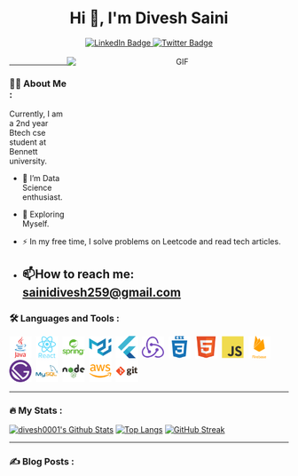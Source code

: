 <h1 align="center">Hi 👋, I'm Divesh Saini</h1>
<div id="header" align="center">
</div>

<div id="badges" align="center">
  
  <a href="https://www.linkedin.com/in/diveshsaini/">
    <img src="https://img.shields.io/badge/LinkedIn-blue?style=for-the-badge&logo=linkedin&logoColor=white" alt="LinkedIn Badge"/>
  </a>
<!--   <a style="margin-left: 10px;" target="_blank" href="https://www.instagram.com/dixesh_01/">
   <img src="https://img.icons8.com/doodle/40/000000/instagram-new--v2.png"></a> -->

 
  <a href="https://twitter.com/divesh009">
    <img src="https://img.shields.io/badge/Twitter-blue?style=for-the-badge&logo=twitter&logoColor=white" alt="Twitter Badge"/>
  </a>
  
</div>
<div id="pv" align="center">
  <a href="https://komarev.com/ghpvc/?username=divesh0001">
<img src="https://komarev.com/ghpvc/?username=divesh0001&style=flat-square&color=blue" alt=""/>
  </a>
  </div>
  <div align="center">
  <img  align="right" top="300" height="300" width="400" alt="GIF" src="https://media.giphy.com/media/dWesBcTLavkZuG35MI/giphy.gif" />
</div>

---

### :woman_technologist: About Me :
Currently, I am a 2nd year Btech cse student at Bennett university.
- :telescope: I’m Data Science enthusiast.

- :seedling: Exploring Myself.

- :zap: In my free time, I solve problems on Leetcode and read tech articles.

- :mailbox:How to reach me: **sainidivesh259@gmail.com**
  ---

### :hammer_and_wrench: Languages and Tools :
<div>
  <img src="https://github.com/devicons/devicon/blob/master/icons/java/java-original-wordmark.svg" title="Java" alt="Java" width="40" height="40"/>&nbsp;
  <img src="https://github.com/devicons/devicon/blob/master/icons/react/react-original-wordmark.svg" title="React" alt="React" width="40" height="40"/>&nbsp;
  <img src="https://github.com/devicons/devicon/blob/master/icons/spring/spring-original-wordmark.svg" title="Spring" alt="Spring" width="40" height="40"/>&nbsp;
  <img src="https://github.com/devicons/devicon/blob/master/icons/materialui/materialui-original.svg" title="Material UI" alt="Material UI" width="40" height="40"/>&nbsp;
  <img src="https://github.com/devicons/devicon/blob/master/icons/flutter/flutter-original.svg" title="Flutter" alt="Flutter" width="40" height="40"/>&nbsp;
  <img src="https://github.com/devicons/devicon/blob/master/icons/redux/redux-original.svg" title="Redux" alt="Redux " width="40" height="40"/>&nbsp;
  <img src="https://github.com/devicons/devicon/blob/master/icons/css3/css3-plain-wordmark.svg"  title="CSS3" alt="CSS" width="40" height="40"/>&nbsp;
  <img src="https://github.com/devicons/devicon/blob/master/icons/html5/html5-original.svg" title="HTML5" alt="HTML" width="40" height="40"/>&nbsp;
  <img src="https://github.com/devicons/devicon/blob/master/icons/javascript/javascript-original.svg" title="JavaScript" alt="JavaScript" width="40" height="40"/>&nbsp;
  <img src="https://github.com/devicons/devicon/blob/master/icons/firebase/firebase-plain-wordmark.svg" title="Firebase" alt="Firebase" width="40" height="40"/>&nbsp;
  <img src="https://github.com/devicons/devicon/blob/master/icons/gatsby/gatsby-original.svg" title="Gatsby"  alt="Gatsby" width="40" height="40"/>&nbsp;
  <img src="https://github.com/devicons/devicon/blob/master/icons/mysql/mysql-original-wordmark.svg" title="MySQL"  alt="MySQL" width="40" height="40"/>&nbsp;
  <img src="https://github.com/devicons/devicon/blob/master/icons/nodejs/nodejs-original-wordmark.svg" title="NodeJS" alt="NodeJS" width="40" height="40"/>&nbsp;
  <img src="https://github.com/devicons/devicon/blob/master/icons/amazonwebservices/amazonwebservices-plain-wordmark.svg" title="AWS" alt="AWS" width="40" height="40"/>&nbsp;
  <img src="https://github.com/devicons/devicon/blob/master/icons/git/git-original-wordmark.svg" title="Git" **alt="Git" width="40" height="40"/>
</div>

---

### :fire: My Stats :

[![divesh0001's Github Stats](https://github-readme-stats-git-masterrstaa-rickstaa.vercel.app/api?username=divesh0001&show_icons=true&theme=tokyonight&rank_icon=github)](https://github.com/anuraghazra/github-readme-stats)
[![Top Langs](https://github-readme-stats.vercel.app/api/top-langs/?username=divesh0001&show_icons=true&theme=tokyonight)](https://github.com/anuraghazra/github-readme-stats)
[![GitHub Streak](https://streak-stats.demolab.com?user=divesh0001&theme=tokyonight&cache_seconds=30)](https://git.io/streak-stats)


---

### :writing_hand: Blog Posts :

